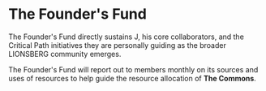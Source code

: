 # The Founder's Fund

The Founder's Fund directly sustains J, his core collaborators, and the Critical Path initiatives they are personally guiding as the broader LIONSBERG community emerges.

The Founder's Fund will report out to members monthly on its sources and uses of resources to help guide the resource allocation of **The Commons**.  